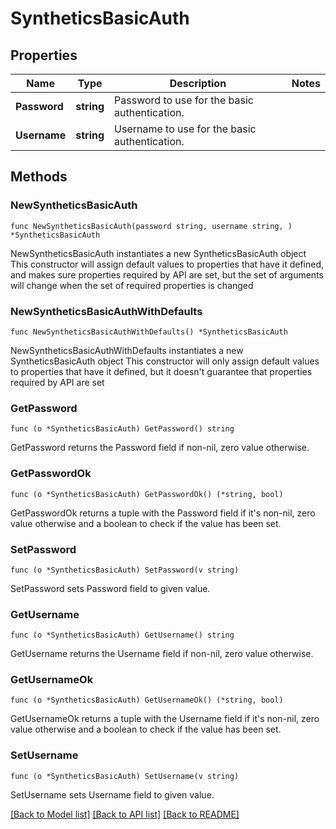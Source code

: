# SyntheticsBasicAuth

## Properties

Name | Type | Description | Notes
------------ | ------------- | ------------- | -------------
**Password** | **string** | Password to use for the basic authentication. | 
**Username** | **string** | Username to use for the basic authentication. | 

## Methods

### NewSyntheticsBasicAuth

`func NewSyntheticsBasicAuth(password string, username string, ) *SyntheticsBasicAuth`

NewSyntheticsBasicAuth instantiates a new SyntheticsBasicAuth object
This constructor will assign default values to properties that have it defined,
and makes sure properties required by API are set, but the set of arguments
will change when the set of required properties is changed

### NewSyntheticsBasicAuthWithDefaults

`func NewSyntheticsBasicAuthWithDefaults() *SyntheticsBasicAuth`

NewSyntheticsBasicAuthWithDefaults instantiates a new SyntheticsBasicAuth object
This constructor will only assign default values to properties that have it defined,
but it doesn't guarantee that properties required by API are set

### GetPassword

`func (o *SyntheticsBasicAuth) GetPassword() string`

GetPassword returns the Password field if non-nil, zero value otherwise.

### GetPasswordOk

`func (o *SyntheticsBasicAuth) GetPasswordOk() (*string, bool)`

GetPasswordOk returns a tuple with the Password field if it's non-nil, zero value otherwise
and a boolean to check if the value has been set.

### SetPassword

`func (o *SyntheticsBasicAuth) SetPassword(v string)`

SetPassword sets Password field to given value.


### GetUsername

`func (o *SyntheticsBasicAuth) GetUsername() string`

GetUsername returns the Username field if non-nil, zero value otherwise.

### GetUsernameOk

`func (o *SyntheticsBasicAuth) GetUsernameOk() (*string, bool)`

GetUsernameOk returns a tuple with the Username field if it's non-nil, zero value otherwise
and a boolean to check if the value has been set.

### SetUsername

`func (o *SyntheticsBasicAuth) SetUsername(v string)`

SetUsername sets Username field to given value.



[[Back to Model list]](../README.md#documentation-for-models) [[Back to API list]](../README.md#documentation-for-api-endpoints) [[Back to README]](../README.md)


